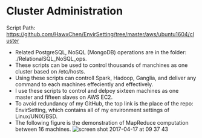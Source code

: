 # Cluster Administration

Script Path: https://github.com/HawxChen/EnvirSetting/tree/master/aws/ubuntu1604/cluster
* Related PostgreSQL, NoSQL (MongoDB) operations are in the folder: ./RelationalSQL_NoSQL_ops.
* These scripts can be used to control thousands of manchines as one cluster based on /etc/hosts.
* Using these scripts can controll Spark, Hadoop, Ganglia, and deliver any command to each machines effeciently and effectively.
* I use these scripts to control and delpoy sixteen machines as one master and fifteen slaves on AWS EC2.
* To avoid redundancy of my GitHub, the top link is the place of the repo: EnvirSetting, which contains all of my environment settings of Linux/UNIX/BSD.
* The following figure is the demonstration of MapReduce computation between 16 machines.
![screen shot 2017-04-17 at 09 37 43](https://cloud.githubusercontent.com/assets/1461806/25098904/1d63911e-235f-11e7-8500-8d1ab25579e3.png)
